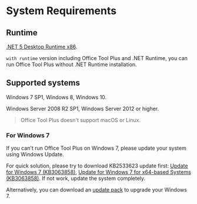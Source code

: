 # System Requirements

## Runtime

[.NET 5 Desktop Runtime x86](https://aka.ms/dotnet/5.0/windowsdesktop-runtime-win-x86.exe).

`with runtime` version including Office Tool Plus and .NET Runtime, you can run Office Tool Plus without .NET Runtime installation.

## Supported systems

Windows 7 SP1, Windows 8, Windows 10.

Windows Server 2008 R2 SP1, Windows Server 2012 or higher.

> Office Tool Plus doesn't support macOS or Linux.

### For Windows 7

If you can't run Office Tool Plus on Windows 7, please update your system using Windows Update.

For quick solution, please try to download KB2533623 update first: [Update for Windows 7 (KB3063858)](https://www.microsoft.com/en-us/download/details.aspx?id=47409), [Update for Windows 7 for x64-based Systems (KB3063858)](https://www.microsoft.com/en-us/download/details.aspx?id=47442). If not work, update the system completely.

Alternatively, you can download an [update pack](https://download.coolhub.top/Extensions/Win7_UpdatePack/) to upgrade your Windows 7.
